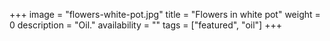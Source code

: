 +++
image = "flowers-white-pot.jpg"
title = "Flowers in white pot"
weight = 0
description = "Oil."
availability = ""
tags = ["featured", "oil"]
+++
